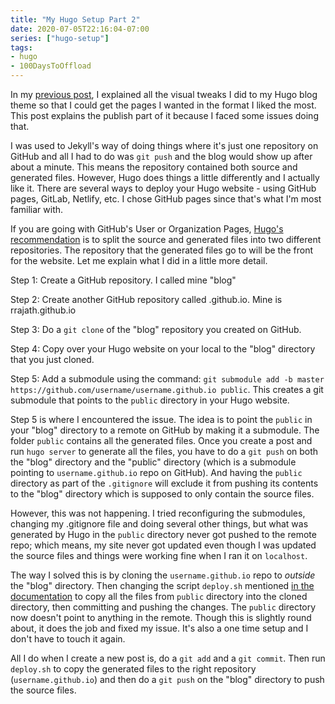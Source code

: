```yaml
---
title: "My Hugo Setup Part 2"
date: 2020-07-05T22:16:04-07:00
series: ["hugo-setup"]
tags:
- hugo
- 100DaysToOffload
---
```

In my [previous post](https://rrajath.com/posts/my-hugo-setup/), I explained all the visual tweaks I did to my Hugo blog theme so that I could get the pages I wanted in the format I liked the most. This post explains the publish part of it because I faced some issues doing that.

I was used to Jekyll's way of doing things where it's just one repository on GitHub and all I had to do was `git push` and the blog would show up after about a minute. This means the repository contained both source and generated files. However, Hugo does things a little differently and I actually like it. There are several ways to deploy your Hugo website - using GitHub pages, GitLab, Netlify, etc. I chose GitHub pages since that's what I'm most familiar with.

If you are going with GitHub's User or Organization Pages, [Hugo's recommendation](https://gohugo.io/hosting-and-deployment/hosting-on-github/#github-user-or-organization-pages) is to split the source and generated files into two different repositories. The repository that the generated files go to will be the front for the website. Let me explain what I did in a little more detail.

Step 1: Create a GitHub repository. I called mine "blog"

Step 2: Create another GitHub repository called <username>.github.io. Mine is rrajath.github.io

Step 3: Do a `git clone` of the "blog" repository you created on GitHub.

Step 4: Copy over your Hugo website on your local to the "blog" directory that you just cloned.

Step 5: Add a submodule using the command: `git submodule add -b master https://github.com/username/username.github.io public`. This creates a git submodule that points to the `public` directory in your Hugo website.

Step 5 is where I encountered the issue. The idea is to point the `public` in your "blog" directory to a remote on GitHub by making it a submodule. The folder `public` contains all the generated files. Once you create a post and run `hugo server` to generate all the files, you have to do a `git push` on both the "blog" directory and the "public" directory (which is a submodule pointing to `username.github.io` repo on GitHub). And having the `public` directory as part of the `.gitignore` will exclude it from pushing its contents to the "blog" directory which is supposed to only contain the source files.

However, this was not happening. I tried reconfiguring the submodules, changing my .gitignore file and doing several other things, but what was generated by Hugo in the `public` directory never got pushed to the remote repo; which means, my site never got updated even though I was updated the source files and things were working fine when I ran it on `localhost`.

The way I solved this is by cloning the `username.github.io` repo to *outside* the "blog" directory. Then changing the script `deploy.sh` mentioned [in the documentation](https://gohugo.io/hosting-and-deployment/hosting-on-github/#github-user-or-organization-pages) to copy all the files from `public` directory into the cloned directory, then committing and pushing the changes. The `public` directory now doesn't point to anything in the remote. Though this is slightly round about, it does the job and fixed my issue. It's also a one time setup and I don't have to touch it again.

All I do when I create a new post is, do a `git add` and a `git commit`. Then run `deploy.sh` to copy the generated files to the right repository (`username.github.io`) and then do a `git push` on the "blog" directory to push the source files.
